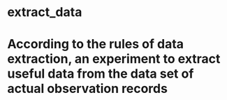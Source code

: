 # extract_data
# According to the rules of data extraction, an experiment to extract useful data from the data set of actual observation records
